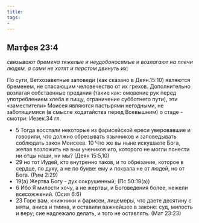 ```yaml
---
title: 
tags: 
- 
---
```


## Матфея 23:4

*связывают бремена тяжелые и неудобоносимые и возлагают на плечи людям, а сами не хотят и перстом двинуть их;*

По сути, Ветхозаветные заповеди (как сказано в Деян.15:10) являются бременем, не спасающим человечество от их грехов. Дополнительно возлагая собственные предания (такие как: омовение рук перед употреблением хлеба в пищу, ограничение субботнего пути), эти «заместители» Моисея являются пастырями негодными, не заботящимися (в смысле ходатайства перед Всевышним) о стаде - смотри: Иезек.34 гл.

- 5 Тогда восстали некоторые из фарисейской ереси уверовавшие и говорили, что должно обрезывать язычников и заповедывать соблюдать закон Моисеев. 10 Что же вы ныне искушаете Бога, желая возложить на выи учеников иго, которого не могли понести ни отцы наши, ни мы? (Деян 15:5,10)
- 29 но тот Иудей, кто внутренно таков, и то обрезание, которое в сердце, по духу, а не по букве: ему и похвала не от людей, но от Бога. (Рим 2:29)
- 19(а) Жертва Богу - дух сокрушенный; (Пс 50:19(а))
- 6 Ибо Я милости хочу, а не жертвы, и Боговедения более, нежели всесожжений. (Осия 6:6)
- 23 Горе вам, книжники и фарисеи, лицемеры, что даете десятину с мяты, аниса и тмина, и оставили важнейшее в законе: суд, милость и веру; сие надлежало делать, и того не оставлять. (Мат 23:23)